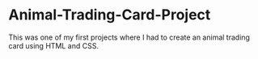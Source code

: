 # Animal-Trading-Card-Project
This was one of my first projects where I had to create an animal trading card using HTML and CSS.
